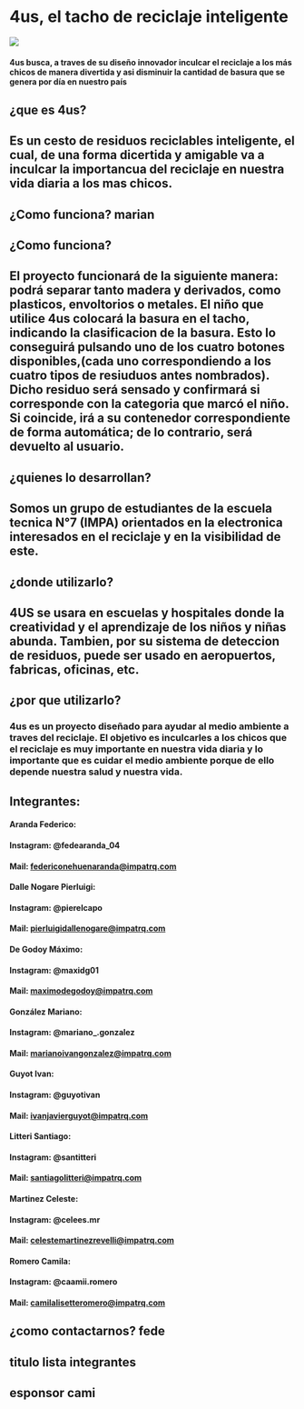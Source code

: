 
# 4us, el tacho de reciclaje inteligente 
![](./_4us_Logo.jpg)
#### 4us busca, a traves de su diseño innovador inculcar el reciclaje a los más chicos de manera divertida y asi disminuir la cantidad de basura que se genera por día en nuestro país

## ¿que es 4us? 
## Es un cesto de residuos reciclables inteligente, el cual, de una forma dicertida y amigable va a inculcar la importancua del reciclaje en nuestra vida diaria a los mas chicos. 

## ¿Como funciona? marian

## ¿Como funciona?
## El proyecto funcionará de la siguiente manera: podrá separar tanto madera y derivados, como plasticos, envoltorios o metales. El niño que utilice 4us colocará la basura en el tacho, indicando la clasificacion de la basura. Esto lo conseguirá pulsando uno de los cuatro botones disponibles,(cada uno correspondiendo a los cuatro tipos de resiuduos antes nombrados). Dicho residuo será sensado y confirmará si corresponde con la categoria que marcó el niño. Si coincide, irá a su contenedor correspondiente de forma automática; de lo contrario, será devuelto al usuario.

## ¿quienes lo desarrollan?
## Somos un grupo de estudiantes de la escuela tecnica N°7 (IMPA) orientados en la electronica interesados en el reciclaje y en la visibilidad de este.

## ¿donde utilizarlo?
## 4US se usara en escuelas y hospitales donde la creatividad y el aprendizaje de los niños y niñas abunda. Tambien, por su sistema de deteccion de residuos, puede ser usado en aeropuertos, fabricas, oficinas, etc.

## ¿por que utilizarlo?
### 4us es un proyecto diseñado para ayudar al medio ambiente a traves del reciclaje. El objetivo es inculcarles a los chicos que el reciclaje es muy importante en nuestra vida diaria y lo importante que es cuidar el medio ambiente porque de ello depende nuestra salud y nuestra vida. 

## Integrantes:
#### Aranda Federico:
#### Instagram: @fedearanda_04
#### Mail: federiconehuenaranda@impatrq.com

#### Dalle Nogare Pierluigi:
#### Instagram: @pierelcapo
#### Mail: pierluigidallenogare@impatrq.com

#### De Godoy Máximo:
#### Instagram: @maxidg01
#### Mail: maximodegodoy@impatrq.com

#### González Mariano:
#### Instagram: @mariano_.gonzalez
#### Mail: marianoivangonzalez@impatrq.com

#### Guyot Ivan:
#### Instagram: @guyotivan
#### Mail: ivanjavierguyot@impatrq.com

#### Litteri Santiago:
#### Instagram: @santitteri
#### Mail: santiagolitteri@impatrq.com

#### Martinez Celeste:
#### Instagram: @celees.mr
#### Mail: celestemartinezrevelli@impatrq.com

#### Romero Camila:
#### Instagram: @caamii.romero
#### Mail: camilalisetteromero@impatrq.com

## ¿como contactarnos? fede

## titulo lista integrantes 

## esponsor cami
